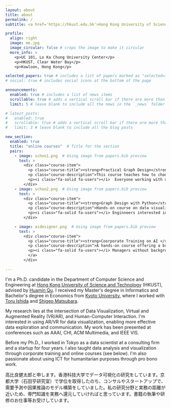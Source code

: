 ```yaml
---
layout: about
title: about
permalink: /
subtitle: <a href='https://hkust.edu.hk'>Hong Kong University of Science and Technology</a>, ktakahira@connect.ust.hk

profile:
  align: right
  image: me.jpg
  image_circular: false # crops the image to make it circular
  more_info: >
    <p>UC 101, Lo Ka Chung University Center</p>
    <p>HKUST, Clear Water Bay</p>
    <p>Kowloon, Hong Kong</p>

selected_papers: true # includes a list of papers marked as "selected={true}"
# social: true # includes social icons at the bottom of the page

announcements:
  enabled: true # includes a list of news items
  scrollable: true # adds a vertical scroll bar if there are more than 3 news items
  limit: 5 # leave blank to include all the news in the `_news` folder

# latest_posts:
#   enabled: true
#   scrollable: true # adds a vertical scroll bar if there are more than 3 new posts items
#   limit: 3 # leave blank to include all the blog posts

new_section:
  enabled: true
  title: "online courses"  # Title for the section
  pairs:
    - image: schoo1.png  # Using image from papers.bib preview
      text: >
        <div class="course-item">
          <p class="course-title"><strong>Practical Graph Design</strong></p>
          <p class="course-description">This course teaches how to choose and design effective charts. We discuss and evaluate whether their visualizations are appropriate and how to improve them for clearer communication.</p>
          <p><i class="fa-solid fa-users"></i>  Everyone working with data &nbsp;&nbsp;<a href="https://schoo.jp/course/7137" class="course-link"><i class="fas fa-external-link-alt"></i> Course Link</a></p>
        </div>
    - image: schoo2.png  # Using image from papers.bib preview
      text: >
        <div class="course-item">
          <p class="course-title"><strong>Graph Design with Python</strong></p>
          <p class="course-description">Hands-on course on data visualization using Python libraries, including matplotlib, seaborn and plotly.</p>
          <p><i class="fa-solid fa-users"></i> Enginneers interested in data visualization &nbsp;&nbsp;<a href="https://schoo.jp/course/7204" class="course-link"><i class="fas fa-external-link-alt"></i> Course Link</a></p>
        </div>

    - image: aidesigner.png  # Using image from papers.bib preview
      text: >
        <div class="course-item">
          <p class="course-title"><strong>Coorporate Training on AI </strong></p>
          <p class="course-description">A hands-on course offering a broad overview of AI, designed for management-level business professionals, conducted in collaboration with the <a href="https://www.sus-g.co.jp">SUS</a> in Kyoto.</p>
          <p><i class="fa-solid fa-users"></i> Managers without backgrounds of AI &nbsp;&nbsp;<a href="https://ai-designer.info" class="course-link"><i class="fas fa-external-link-alt"></i> Course Link</a></p>
          </a>
        </div>
    
---
```

I'm a Ph.D. candidate in the Department of Computer Science and Engineering at [Hong Kong University of Science and Technology](https://hkust.edu.hk) (HKUST), advised by [Huamin Qu](http://www.huamin.org). I received my Master's degree in Informatics and Bachelor's degree in Economics from [Kyoto University](https://www.kyoto-u.ac.jp/en), where I worked with [Toru Ishida](https://oldtextbook.com) and [Shigeo Matsubara](https://scholar.google.com/citations?user=efzF5rcAAAAJ&hl=en).

My research lies at the intersection of Data Visualization, Virtual and Augmented Reality (VR/AR), and Human-Computer Interaction. I'm interested in using AR/VR for data visualization, enabling more effective data exploration and communication. 
My work has been presented at conferences such as AAAI, CHI, ACM Multimedia, and IEEE VIS.

Before my Ph.D., I worked in Tokyo as a data scientist at a consulting firm and a startup for four years. I also taught data analysis and visualization through corporate training and online courses (see below). I'm also passionate about using ICT for humanitarian purposes through pro bono work.


高比良健太郎と申します。香港科技大学でデータ可視化の研究をしています。京都大学（石田亨研究室）で学位を取得したのち、コンサルやスタートアップで、需要予測や因果推論のモデル構築をしていました。私の研究分野と実務の距離が近いため、専門知識を実務へ還元していければと思っています。書籍の執筆や研修のお仕事等お受けしています。
